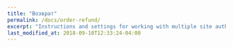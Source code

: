 ```yaml
---
title: "Возврат"
permalink: /docs/order-refund/
excerpt: "Instructions and settings for working with multiple site authors."
last_modified_at: 2018-09-10T12:33:24-04:00
---
```

